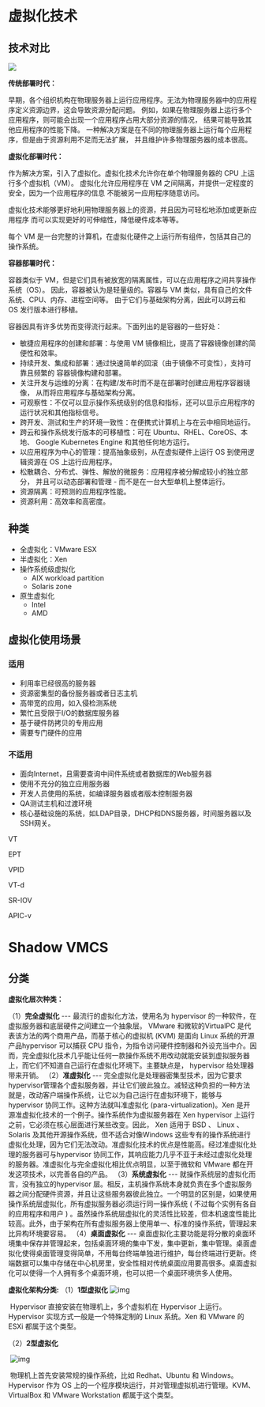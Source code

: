 # 虚拟化技术

## 技术对比

![](../../Image/c/container_evolution.svg)

**传统部署时代：**

早期，各个组织机构在物理服务器上运行应用程序。无法为物理服务器中的应用程序定义资源边界，这会导致资源分配问题。 例如，如果在物理服务器上运行多个应用程序，则可能会出现一个应用程序占用大部分资源的情况， 结果可能导致其他应用程序的性能下降。 一种解决方案是在不同的物理服务器上运行每个应用程序，但是由于资源利用不足而无法扩展， 并且维护许多物理服务器的成本很高。

**虚拟化部署时代：**

作为解决方案，引入了虚拟化。虚拟化技术允许你在单个物理服务器的 CPU 上运行多个虚拟机（VM）。 虚拟化允许应用程序在 VM 之间隔离，并提供一定程度的安全，因为一个应用程序的信息 不能被另一应用程序随意访问。

虚拟化技术能够更好地利用物理服务器上的资源，并且因为可轻松地添加或更新应用程序 而可以实现更好的可伸缩性，降低硬件成本等等。

每个 VM 是一台完整的计算机，在虚拟化硬件之上运行所有组件，包括其自己的操作系统。

**容器部署时代：**

容器类似于 VM，但是它们具有被放宽的隔离属性，可以在应用程序之间共享操作系统（OS）。 因此，容器被认为是轻量级的。容器与 VM 类似，具有自己的文件系统、CPU、内存、进程空间等。 由于它们与基础架构分离，因此可以跨云和 OS 发行版本进行移植。

容器因具有许多优势而变得流行起来。下面列出的是容器的一些好处：

- 敏捷应用程序的创建和部署：与使用 VM 镜像相比，提高了容器镜像创建的简便性和效率。
- 持续开发、集成和部署：通过快速简单的回滚（由于镜像不可变性），支持可靠且频繁的 容器镜像构建和部署。
- 关注开发与运维的分离：在构建/发布时而不是在部署时创建应用程序容器镜像， 从而将应用程序与基础架构分离。
- 可观察性：不仅可以显示操作系统级别的信息和指标，还可以显示应用程序的运行状况和其他指标信号。
- 跨开发、测试和生产的环境一致性：在便携式计算机上与在云中相同地运行。
- 跨云和操作系统发行版本的可移植性：可在 Ubuntu、RHEL、CoreOS、本地、 Google Kubernetes Engine 和其他任何地方运行。
- 以应用程序为中心的管理：提高抽象级别，从在虚拟硬件上运行 OS 到使用逻辑资源在 OS 上运行应用程序。
- 松散耦合、分布式、弹性、解放的微服务：应用程序被分解成较小的独立部分， 并且可以动态部署和管理 - 而不是在一台大型单机上整体运行。
- 资源隔离：可预测的应用程序性能。
- 资源利用：高效率和高密度。

## 种类
* 全虚拟化：VMware ESX
* 半虚拟化：Xen
* 操作系统级虚拟化
  * AIX workload partition
  * Solaris zone
* 原生虚拟化
  * Intel
  * AMD

## 虚拟化使用场景
### 适用
* 利用率已经很高的服务器
* 资源密集型的备份服务器或者日志主机
* 高带宽的应用，如入侵检测系统
* 繁忙且受限于I/O的数据库服务器
* 基于硬件防拷贝的专用应用
* 需要专门硬件的应用  

### 不适用
* 面向Internet，且需要查询中间件系统或者数据库的Web服务器
* 使用不充分的独立应用服务器
* 开发人员使用的系统，如编译服务器或者版本控制服务器
* QA测试主机和过渡环境
* 核心基础设施的系统，如LDAP目录，DHCP和DNS服务器，时间服务器以及SSH网关。






VT

EPT

VPID

VT-d

SR-IOV

APIC-v

Shadow VMCS
=======
## 分类

**虚拟化层次种类：**

（1）**完全虚拟化** ---  最流行的虚拟化方法，使用名为 hypervisor 的一种软件，在虚拟服务器和底层硬件之间建立一个抽象层。 VMware  和微软的VirtualPC 是代表该方法的两个商用产品，而基于核心的虚拟机 (KVM) 是面向 Linux 系统的开源产品hypervisor  可以捕获 CPU  指令，为指令访问硬件控制器和外设充当中介。因而，完全虚拟化技术几乎能让任何一款操作系统不用改动就能安装到虚拟服务器上，而它们不知道自己运行在虚拟化环境下。主要缺点是， hypervisor 给处理器带来开销。
（2）**准虚拟化** --- 完全虚拟化是处理器密集型技术，因为它要求  hypervisor管理各个虚拟服务器，并让它们彼此独立。减轻这种负担的一种方法就是，改动客户端操作系统，让它以为自己运行在虚拟环境下，能够与hypervisor 协同工作。这种方法就叫准虚拟化 (para-virtualization)。Xen 是开源准虚拟化技术的一个例子。操作系统作为虚拟服务器在  Xen hypervisor 上运行之前，它必须在核心层面进行某些改变。因此， Xen 适用于 BSD 、 Linux 、 Solaris  及其他开源操作系统，但不适合对像Windows  这些专有的操作系统进行虚拟化处理，因为它们无法改动。准虚拟化技术的优点是性能高。经过准虚拟化处理的服务器可与hypervisor  协同工作，其响应能力几乎不亚于未经过虚拟化处理的服务器。准虚拟化与完全虚拟化相比优点明显，以至于微软和 VMware  都在开发这项技术，以完善各自的产品。
（3）**系统虚拟化** ---  就操作系统层的虚拟化而言，没有独立的hypervisor  层。相反，主机操作系统本身就负责在多个虚拟服务器之间分配硬件资源，并且让这些服务器彼此独立。一个明显的区别是，如果使用操作系统层虚拟化，所有虚拟服务器必须运行同一操作系统 ( 不过每个实例有各自的应用程序和用户 ) 。虽然操作系统层虚拟化的灵活性比较差，但本机速度性能比较高。此外，由于架构在所有虚拟服务器上使用单一、标准的操作系统，管理起来比异构环境要容易。
（4）**桌面虚拟化** ---  桌面虚拟化主要功能是将分散的桌面环境集中保存并管理起来，包括桌面环境的集中下发，集中更新，集中管理。桌面虚拟化使得桌面管理变得简单，不用每台终端单独进行维护，每台终端进行更新。终端数据可以集中存储在中心机房里，安全性相对传统桌面应用要高很多。桌面虚拟化可以使得一个人拥有多个桌面环境，也可以把一个桌面环境供多人使用。

**虚拟化架构分类:**
​（1）**1型虚拟化**
​      ![img](../../Image\k\1618472-20190329134603647-370306872.png)

​       Hypervisor 直接安装在物理机上，多个虚拟机在 Hypervisor 上运行。Hypervisor 实现方式一般是一个特殊定制的 Linux 系统。Xen 和 VMware 的 ESXi 都属于这个类型。

（2）**2型虚拟化**

​      ![img](../../Image\k\1618472-20190329135045351-342284420.png)

​      物理机上首先安装常规的操作系统，比如 Redhat、Ubuntu 和 Windows。Hypervisor 作为  OS 上的一个程序模块运行，并对管理虚拟机进行管理。KVM、VirtualBox 和 VMware Workstation 都属于这个类型。